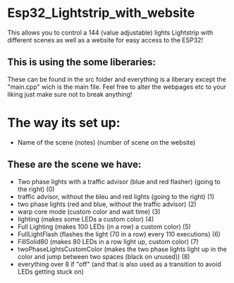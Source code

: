 # Esp32_Lightstrip_with_website
 This allows you to control a 144 (value adjustable) lights Lightstrip with different scenes as well as a website for easy access to the ESP32!


## This is using the some liberaries:
These can be found in the src folder and everything is a liberary except the "main.cpp" wich is the main file. 
Feel free to alter the webpages etc to your liking just make sure not to break anything!

# The way its set up:
- Name of the scene (notes) (number of scene on the website)

## These are the scene we have:
- Two phase lights with a traffic advisor (blue and red flasher) (going to the right) (0)
- traffic advisor, without the bleu and red lights (going to the right) (1)
- two phase lights (red and blue, without the traffic advisor) (2)
- warp core mode (custom color and wait time) (3)
- lighting (makes some LEDs a custom color) (4)
- Full Lighting (makes 100 LEDs (in a row) a custom color) (5)
- FullLightFlash (flashes the light (70 in a row) every 110 executions) (6)
- FillSolid80 (makes 80 LEDs in a row light up, custom color) (7)
- twoPhaseLightsCustomColor (makes the two phase lights light up in the color and jump between two spaces (black on unused)) (8)
- everything over 8 if "off" (and that is also used as a transition to avoid LEDs getting stuck on)
